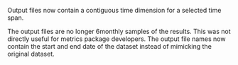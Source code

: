 Output files now contain a contiguous time dimension for a
selected time span.

The output files are no longer 6monthly samples of the results.
This was not directly useful for metrics package developers.
The output file names now contain the start and end date of the dataset
instead of mimicking the original dataset.
